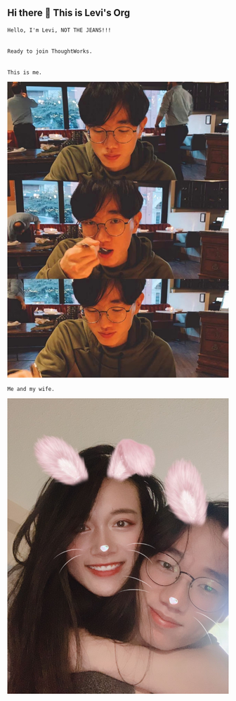 ## Hi there 👋 This is Levi's Org


    Hello, I'm Levi, NOT THE JEANS!!!


    Ready to join ThoughtWorks.


    This is me.
    
![me](assets/me.jpg)


    Me and my wife.
![me and my wife](assets/me-and-wife.jpg)

